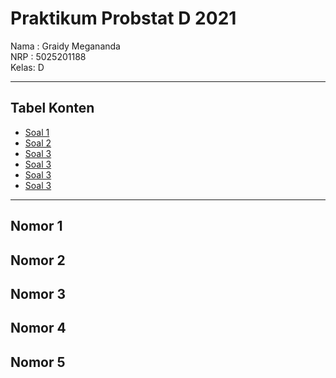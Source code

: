 # Praktikum Probstat D 2021

Nama : Graidy Megananda\
NRP  : 5025201188\
Kelas: D

---

## Tabel Konten
- [Soal 1](#nomor-1)
- [Soal 2](#nomor-2)
- [Soal 3](#nomor-3)
- [Soal 3](#nomor-4)
- [Soal 3](#nomor-5)
- [Soal 3](#nomor-6)


---

## Nomor 1
## Nomor 2
## Nomor 3
## Nomor 4
## Nomor 5
